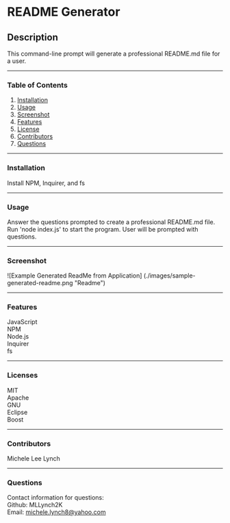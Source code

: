 # README Generator

## Description   
This command-line prompt will generate a professional README.md file for a user.

***
### Table of Contents  
1. [Installation](https://github.com/MLLynch2K/readme-generator#installation)
2. [Usage](https://github.com/MLLynch2K/readme-generator#usage)
3. [Screenshot](https://github.com/MLLynch2K/readme-generator#screenshot)
4. [Features](https://github.com/MLLynch2K/readme-generator#features)
5. [License](https://github.com/MLLynch2K/readme-generator#licenses)
6. [Contributors](https://github.com/MLLynch2K/readme-generator#contributors)
7. [Questions](https://github.com/MLLynch2K/readme-generator#questions)  

***
### Installation 
Install NPM, Inquirer, and fs

***
### Usage
Answer the questions prompted to create a professional README.md file. Run 'node index.js' to start the program. User will be prompted with questions.

***
### Screenshot  
![Example Generated ReadMe from Application] (./images/sample-generated-readme.png "Readme")

***
### Features  
JavaScript  
NPM  
Node.js  
Inquirer  
fs

***
### Licenses   
MIT  
Apache  
GNU  
Eclipse  
Boost

***
### Contributors  
Michele Lee Lynch

***
### Questions  
Contact information for questions:  
Github: MLLynch2K  
Email: michele.lynch8@yahoo.com